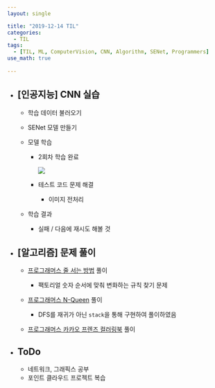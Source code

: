 ```yaml
---
layout: single

title: "2019-12-14 TIL"
categories:
  - TIL
tags:
  - [TIL, ML, ComputerVision, CNN, Algorithm, SENet, Programmers]
use_math: true
 
---
```




- ## [인공지능] CNN 실습

  - 학습 데이터 불러오기
    
  - SENet 모델 만들기
  
  - 모델 학습
  
    - 2회차 학습 완료
    
      ![](https://user-images.githubusercontent.com/18680116/70843208-b54bc180-1e71-11ea-9df6-bf007e3687bd.png)
    
    - 테스트 코드 문제 해결
    
      - 이미지 전처리
    
  - 학습 결과
    
    - 실패 / 다음에 재시도 해볼 것
    
      
  
- ## [알고리즘] 문제 풀이

  - [프로그래머스 줄 서는 방법](https://github.com/JangHyeonJun/AlgorithmStudy/blob/master/Algorithms/programmers_12936.cpp)  풀이
    - 팩토리얼 숫자 순서에 맞춰 변화하는 규칙 찾기 문제
  - [프로그래머스 N-Queen](https://github.com/JangHyeonJun/AlgorithmStudy/blob/master/Algorithms/programmers_12952.cpp)  풀이
    - DFS를 재귀가 아닌 `stack`을 통해 구현하여 풀이하였음
  
  - [프로그래머스 카카오 프렌즈 컬러링북](https://github.com/JangHyeonJun/AlgorithmStudy/blob/master/Algorithms/programmers_1829.cpp)  풀이
  
- ## ToDo

  - 네트워크, 그래픽스 공부
  - 포인트 클라우드 프로젝트 복습
